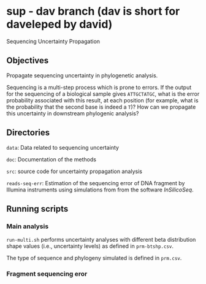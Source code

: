 # sup - dav branch (dav is short for daveleped by david)

Sequencing Uncertainty Propagation

## Objectives

Propagate sequencing uncertainty in phylogenetic analysis.

Sequencing is a multi-step process which is prone to errors. If the output for the sequencing of a biological sample gives `ATTGCTATGC`, what is the error probability associated with this result, at each position (for example, what is the probability that the second base is indeed a `T`)? How can we propagate this uncertainty in downstream phylogenic analysis?

## Directories

`data`: Data related to sequencing uncertainty

`doc`: Documentation of the methods

`src`: source code for uncertainty propagation analysis

`reads-seq-err`: Estimation of the sequencing error of DNA fragment by Illumina instruments using simulations from from the software *InSilicoSeq*.


## Running scripts

### Main analysis

`run-multi.sh` performs uncertainty analyses with different beta distribution shape values (i.e., uncertainty levels) as defined in `prm-btshp.csv`.

The type of sequence and phylogeny simulated is defined in `prm.csv`.


### Fragment sequencing eror
